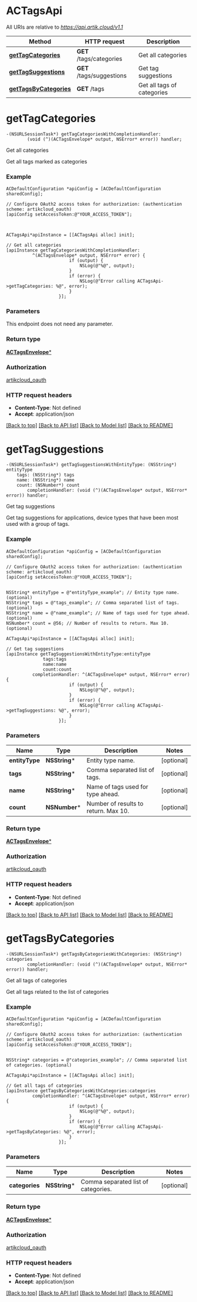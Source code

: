 # ACTagsApi

All URIs are relative to *https://api.artik.cloud/v1.1*

Method | HTTP request | Description
------------- | ------------- | -------------
[**getTagCategories**](ACTagsApi.md#gettagcategories) | **GET** /tags/categories | Get all categories
[**getTagSuggestions**](ACTagsApi.md#gettagsuggestions) | **GET** /tags/suggestions | Get tag suggestions
[**getTagsByCategories**](ACTagsApi.md#gettagsbycategories) | **GET** /tags | Get all tags of categories


# **getTagCategories**
```objc
-(NSURLSessionTask*) getTagCategoriesWithCompletionHandler: 
        (void (^)(ACTagsEnvelope* output, NSError* error)) handler;
```

Get all categories

Get all tags marked as categories

### Example 
```objc
ACDefaultConfiguration *apiConfig = [ACDefaultConfiguration sharedConfig];

// Configure OAuth2 access token for authorization: (authentication scheme: artikcloud_oauth)
[apiConfig setAccessToken:@"YOUR_ACCESS_TOKEN"];



ACTagsApi*apiInstance = [[ACTagsApi alloc] init];

// Get all categories
[apiInstance getTagCategoriesWithCompletionHandler: 
          ^(ACTagsEnvelope* output, NSError* error) {
                        if (output) {
                            NSLog(@"%@", output);
                        }
                        if (error) {
                            NSLog(@"Error calling ACTagsApi->getTagCategories: %@", error);
                        }
                    }];
```

### Parameters
This endpoint does not need any parameter.

### Return type

[**ACTagsEnvelope***](ACTagsEnvelope.md)

### Authorization

[artikcloud_oauth](../README.md#artikcloud_oauth)

### HTTP request headers

 - **Content-Type**: Not defined
 - **Accept**: application/json

[[Back to top]](#) [[Back to API list]](../README.md#documentation-for-api-endpoints) [[Back to Model list]](../README.md#documentation-for-models) [[Back to README]](../README.md)

# **getTagSuggestions**
```objc
-(NSURLSessionTask*) getTagSuggestionsWithEntityType: (NSString*) entityType
    tags: (NSString*) tags
    name: (NSString*) name
    count: (NSNumber*) count
        completionHandler: (void (^)(ACTagsEnvelope* output, NSError* error)) handler;
```

Get tag suggestions

Get tag suggestions for applications, device types that have been most used with a group of tags.

### Example 
```objc
ACDefaultConfiguration *apiConfig = [ACDefaultConfiguration sharedConfig];

// Configure OAuth2 access token for authorization: (authentication scheme: artikcloud_oauth)
[apiConfig setAccessToken:@"YOUR_ACCESS_TOKEN"];


NSString* entityType = @"entityType_example"; // Entity type name. (optional)
NSString* tags = @"tags_example"; // Comma separated list of tags. (optional)
NSString* name = @"name_example"; // Name of tags used for type ahead. (optional)
NSNumber* count = @56; // Number of results to return. Max 10. (optional)

ACTagsApi*apiInstance = [[ACTagsApi alloc] init];

// Get tag suggestions
[apiInstance getTagSuggestionsWithEntityType:entityType
              tags:tags
              name:name
              count:count
          completionHandler: ^(ACTagsEnvelope* output, NSError* error) {
                        if (output) {
                            NSLog(@"%@", output);
                        }
                        if (error) {
                            NSLog(@"Error calling ACTagsApi->getTagSuggestions: %@", error);
                        }
                    }];
```

### Parameters

Name | Type | Description  | Notes
------------- | ------------- | ------------- | -------------
 **entityType** | **NSString***| Entity type name. | [optional] 
 **tags** | **NSString***| Comma separated list of tags. | [optional] 
 **name** | **NSString***| Name of tags used for type ahead. | [optional] 
 **count** | **NSNumber***| Number of results to return. Max 10. | [optional] 

### Return type

[**ACTagsEnvelope***](ACTagsEnvelope.md)

### Authorization

[artikcloud_oauth](../README.md#artikcloud_oauth)

### HTTP request headers

 - **Content-Type**: Not defined
 - **Accept**: application/json

[[Back to top]](#) [[Back to API list]](../README.md#documentation-for-api-endpoints) [[Back to Model list]](../README.md#documentation-for-models) [[Back to README]](../README.md)

# **getTagsByCategories**
```objc
-(NSURLSessionTask*) getTagsByCategoriesWithCategories: (NSString*) categories
        completionHandler: (void (^)(ACTagsEnvelope* output, NSError* error)) handler;
```

Get all tags of categories

Get all tags related to the list of categories

### Example 
```objc
ACDefaultConfiguration *apiConfig = [ACDefaultConfiguration sharedConfig];

// Configure OAuth2 access token for authorization: (authentication scheme: artikcloud_oauth)
[apiConfig setAccessToken:@"YOUR_ACCESS_TOKEN"];


NSString* categories = @"categories_example"; // Comma separated list of categories. (optional)

ACTagsApi*apiInstance = [[ACTagsApi alloc] init];

// Get all tags of categories
[apiInstance getTagsByCategoriesWithCategories:categories
          completionHandler: ^(ACTagsEnvelope* output, NSError* error) {
                        if (output) {
                            NSLog(@"%@", output);
                        }
                        if (error) {
                            NSLog(@"Error calling ACTagsApi->getTagsByCategories: %@", error);
                        }
                    }];
```

### Parameters

Name | Type | Description  | Notes
------------- | ------------- | ------------- | -------------
 **categories** | **NSString***| Comma separated list of categories. | [optional] 

### Return type

[**ACTagsEnvelope***](ACTagsEnvelope.md)

### Authorization

[artikcloud_oauth](../README.md#artikcloud_oauth)

### HTTP request headers

 - **Content-Type**: Not defined
 - **Accept**: application/json

[[Back to top]](#) [[Back to API list]](../README.md#documentation-for-api-endpoints) [[Back to Model list]](../README.md#documentation-for-models) [[Back to README]](../README.md)

